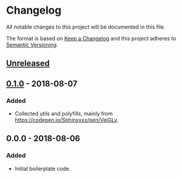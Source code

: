 # Changelog
All notable changes to this project will be documented in this file.

The format is based on [Keep a Changelog](http://keepachangelog.com/en/1.0.0/)
and this project adheres to [Semantic Versioning](http://semver.org/spec/v2.0.0.html).


## [Unreleased]


## [0.1.0] - 2018-08-07
### Added
- Collected utils and polyfills, mainly from https://codepen.io/Sphinxxxx/pen/VejGLv.


## 0.0.0 - 2018-08-06
### Added
- Initial boilerplate code.


[Unreleased]: https://github.com/Sphinxxxx/abo-utils/compare/v0.1.0...HEAD
[0.1.0]: https://github.com/Sphinxxxx/abo-utils/compare/v0.0.0...v0.1.0
